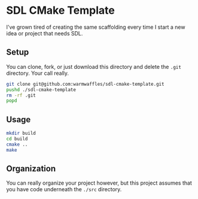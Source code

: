 # SDL CMake Template

I've grown tired of creating the same scaffolding every time I start a new idea
or project that needs SDL.

## Setup

You can clone, fork, or just download this directory and delete the `.git`
directory. Your call really.

```bash
git clone git@github.com:warmwaffles/sdl-cmake-template.git
pushd ./sdl-cmake-template
rm -rf .git
popd
```

## Usage

```bash
mkdir build
cd build
cmake ..
make
```

## Organization

You can really organize your project however, but this project assumes that you
have code underneath the `./src` directory.

